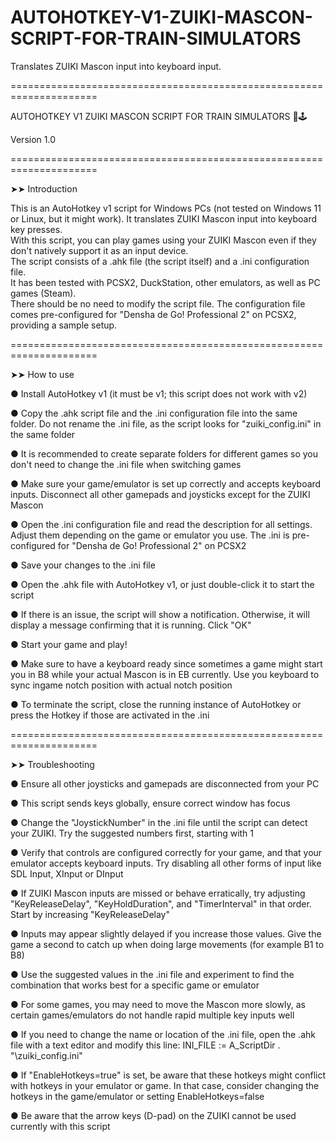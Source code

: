 # AUTOHOTKEY-V1-ZUIKI-MASCON-SCRIPT-FOR-TRAIN-SIMULATORS
Translates ZUIKI Mascon input into keyboard input.

=====================================================================

AUTOHOTKEY V1 ZUIKI MASCON SCRIPT FOR TRAIN SIMULATORS 🚅🕹️

Version 1.0

=====================================================================

  ➤➤ Introduction

This is an AutoHotkey v1 script for Windows PCs (not tested on Windows 11 or Linux, but it might work). It translates ZUIKI Mascon input into keyboard key presses.  
With this script, you can play games using your ZUIKI Mascon even if they don't natively support it as an input device.  
The script consists of a .ahk file (the script itself) and a .ini configuration file.  
It has been tested with PCSX2, DuckStation, other emulators, as well as PC games (Steam).  
There should be no need to modify the script file. The configuration file comes pre-configured for "Densha de Go! Professional 2" on PCSX2, providing a sample setup.

=====================================================================
  
  ➤➤ How to use

● Install AutoHotkey v1 (it must be v1; this script does not work with v2)

● Copy the .ahk script file and the .ini configuration file into the same folder. Do not rename the .ini file, as the script looks for "zuiki_config.ini" in the same folder

● It is recommended to create separate folders for different games so you don't need to change the .ini file when switching games

● Make sure your game/emulator is set up correctly and accepts keyboard inputs. Disconnect all other gamepads and joysticks except for the ZUIKI Mascon

● Open the .ini configuration file and read the description for all settings. Adjust them depending on the game or emulator you use. The .ini is pre-configured for "Densha de Go! Professional 2" on PCSX2

● Save your changes to the .ini file

● Open the .ahk file with AutoHotkey v1, or just double-click it to start the script

● If there is an issue, the script will show a notification. Otherwise, it will display a message confirming that it is running. Click "OK"

● Start your game and play!

● Make sure to have a keyboard ready since sometimes a game might start you in B8 while your actual Mascon is in EB currently. Use you keyboard to sync ingame notch position with actual notch position

● To terminate the script, close the running instance of AutoHotkey or press the Hotkey if those are activated in the .ini

=====================================================================
  
  ➤➤ Troubleshooting

● Ensure all other joysticks and gamepads are disconnected from your PC

● This script sends keys globally, ensure correct window has focus

● Change the "JoystickNumber" in the .ini file until the script can detect your ZUIKI. Try the suggested numbers first, starting with 1

● Verify that controls are configured correctly for your game, and that your emulator accepts keyboard inputs. Try disabling all other forms of input like SDL Input, XInput or DInput

● If ZUIKI Mascon inputs are missed or behave erratically, try adjusting "KeyReleaseDelay", "KeyHoldDuration", and "TimerInterval" in that order. Start by increasing "KeyReleaseDelay"

● Inputs may appear slightly delayed if you increase those values. Give the game a second to catch up when doing large movements (for example B1 to B8)

● Use the suggested values in the .ini file and experiment to find the combination that works best for a specific game or emulator

● For some games, you may need to move the Mascon more slowly, as certain games/emulators do not handle rapid multiple key inputs well

● If you need to change the name or location of the .ini file, open the .ahk file with a text editor and modify this line: INI_FILE := A_ScriptDir . "\zuiki_config.ini"

● If "EnableHotkeys=true" is set, be aware that these hotkeys might conflict with hotkeys in your emulator or game. In that case, consider changing the hotkeys in the game/emulator or setting EnableHotkeys=false

● Be aware that the arrow keys (D-pad) on the ZUIKI cannot be used currently with this script
